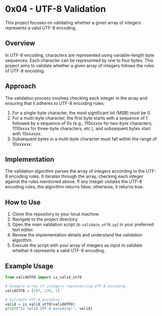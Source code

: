 # 0x04 - UTF-8 Validation

This project focuses on validating whether a given array of integers represents a valid UTF-8 encoding.

## Overview

In UTF-8 encoding, characters are represented using variable-length byte sequences. Each character can be represented by one to four bytes. This project aims to validate whether a given array of integers follows the rules of UTF-8 encoding.

## Approach

The validation process involves checking each integer in the array and ensuring that it adheres to UTF-8 encoding rules:

1. For a single-byte character, the most significant bit (MSB) must be 0.
2. For a multi-byte character, the first byte starts with a sequence of 1 followed by a sequence of 0s (e.g., 110xxxxx for two-byte characters, 1110xxxx for three-byte characters, etc.), and subsequent bytes start with 10xxxxxx.
3. Subsequent bytes in a multi-byte character must fall within the range of 10xxxxxx.

## Implementation

The validation algorithm parses the array of integers according to the UTF-8 encoding rules. It iterates through the array, checking each integer against the rules mentioned above. If any integer violates the UTF-8 encoding rules, the algorithm returns false; otherwise, it returns true.

## How to Use

1. Clone this repository to your local machine.
2. Navigate to the project directory.
3. Open the main validation script (`0-validate_utf8.py`) in your preferred text editor.
4. Review the implementation details and understand the validation algorithm.
5. Execute the script with your array of integers as input to validate whether it represents a valid UTF-8 encoding.

## Example Usage

```python
from validUTF8 import is_valid_utf8

# Example array of integers representing UTF-8 encoding
validUTF8 = [197, 130, 1]

# Validate UTF-8 encoding
valid = is_valid_utf8(validUTF8)
print("Is valid UTF-8 encoding:", valid)
